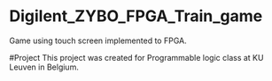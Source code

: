 # Digilent_ZYBO_FPGA_Train_game
Game using touch screen implemented to FPGA.

#Project
This project was created for Programmable logic class at KU Leuven in Belgium.

